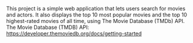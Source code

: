 This project is a simple web application that lets users search for movies and actors. It also displays the top 10 most popular movies and the top 10 highest-rated movies of all time, using The Movie Database (TMDb) API.
The Movie Database (TMDB) API: https://developer.themoviedb.org/docs/getting-started
